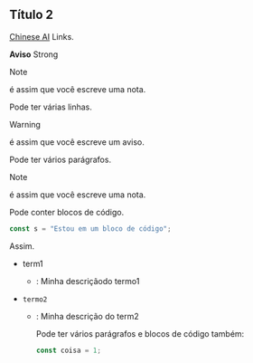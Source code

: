 ## Título 2

[Chinese AI](https://chat.deepseek.com/) Links.

**Aviso** Strong

> [!NOTE]
> é assim que você escreve uma nota.
>
> Pode ter várias linhas.

> [!WARNING]
> é assim que você escreve um aviso.
>
> Pode ter vários parágrafos.

> [!NOTE]
> é assim que você escreve uma nota.
>
> Pode conter blocos de código.
>
> ```js
> const s = "Estou em um bloco de código";
> ```
> Assim.

- term1
    - : Minha descriçãodo termo1

- `termo2`
    - : Minha descrição do term2

      Pode ter vários parágrafos e blocos de código também:

      ```js
      const coisa = 1;
      ```

